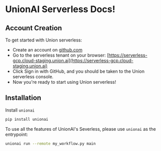 # UnionAI Serverless Docs!

## Account Creation

To get started with Union serverless:

- Create an account on [github.com](github.com)
- Go to the serverless tenant on your browser: [https://serverless-gcp.cloud-staging.union.ai](https://serverless-gcp.cloud-staging.union.ai)
- Click Sign in with GitHub, and you should be taken to the Union serverless console.
- Now you're ready to start using Union serverless!

## Installation

Install `unionai`

```bash
pip install unionai
```

To use all the features of UnionAI's Severless, please use `unionai` as the entrypoint:

```bash
unionai run --remote my_workflow.py main
```

